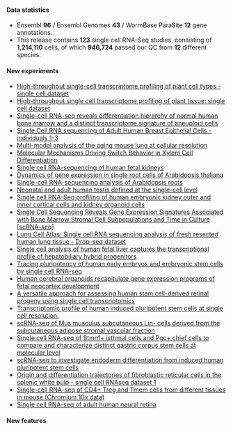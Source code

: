 #### Data statistics
- Ensembl **96** / Ensembl Genomes **43** / WormBase ParaSite **12** gene annotations.   
- This release contains **123** single cell RNA-Seq studies, consisting of **1,214,110** cells, of which **946,724** passed
  our QC from **12** different species.

#### New experiments
- [High-throughput single-cell transcriptome profiling of plant cell types - single cell dataset](https://www.ebi.ac.uk/gxa/sc/experiments/E-CURD-4)
- [High-throughput single cell transcriptome profiling of plant tissue: single cell dataset ](https://www.ebi.ac.uk/gxa/sc/experiments/E-CURD-5)
- [Single-cell RNA-seq reveals differentiation hierarchy of normal human bone marrow and a distinct transcriptome signature of aneuploid cells](https://www.ebi.ac.uk/gxa/sc/experiments/E-CURD-6)
- [Single Cell RNA sequencing of Adult Human Breast Epithelial Cells - individuals 1-3](https://www.ebi.ac.uk/gxa/sc/experiments/E-CURD-7)
- [Multi-modal analysis of the aging mouse lung at cellular resolution](https://www.ebi.ac.uk/gxa/sc/experiments/E-CURD-9)
- [Molecular Mechanisms Driving Switch Behavior in Xylem Cell Differentiation](https://www.ebi.ac.uk/gxa/sc/experiments/E-ENAD-30)
- [Single cell RNA-sequencing of human fetal kidneys](https://www.ebi.ac.uk/gxa/sc/experiments/E-GEOD-114530)
- [Dynamics of gene expression in single root cells of Arabidopsis thaliana](https://www.ebi.ac.uk/gxa/sc/experiments/E-GEOD-121619)
- [Single-cell RNA-sequencing analysis of Arabidopsis roots](https://www.ebi.ac.uk/gxa/sc/experiments/E-GEOD-123013)
- [Neonatal and adult human testis defined at the single-cell level](https://www.ebi.ac.uk/gxa/sc/experiments/E-GEOD-124263)
- [Single cell RNA-Seq profiling of human embryonic kidney outer and inner cortical cells and kidney organoid cells](https://www.ebi.ac.uk/gxa/sc/experiments/E-GEOD-124472)
- [Single Cell Sequencing Reveals Gene Expression Signatures Associated with Bone Marrow Stromal Cell Subpopulations and Time in Culture [scRNA-seq]](https://www.ebi.ac.uk/gxa/sc/experiments/E-GEOD-124858)
- [Lung Cell Atlas: Single cell RNA sequencing analysis of fresh resected human lung tissue - Drop-seq dataset](https://www.ebi.ac.uk/gxa/sc/experiments/E-GEOD-130148)
- [Single cell analysis of human fetal liver captures the transcriptional profile of hepatobiliary hybrid progenitors](https://www.ebi.ac.uk/gxa/sc/experiments/E-GEOD-130473)
- [Tracing pluripotency of human early embryos and embryonic stem cells by single cell RNA-seq](https://www.ebi.ac.uk/gxa/sc/experiments/E-GEOD-36552)
- [Human cerebral organoids recapitulate gene expression programs of fetal neocortex development](https://www.ebi.ac.uk/gxa/sc/experiments/E-GEOD-75140)
- [A versatile approach for assessing human stem cell-derived retinal progeny using single cell transcriptomics](https://www.ebi.ac.uk/gxa/sc/experiments/E-GEOD-98556)
- [Transcriptomic profile of human induced pluripotent stem cells at single cell resolution.](https://www.ebi.ac.uk/gxa/sc/experiments/E-MTAB-6524)
- [scRNA-seq of Mus musculus subcutaneous Lin- cells derived from the subcutaneous adipose stromal vascular fraction](https://www.ebi.ac.uk/gxa/sc/experiments/E-MTAB-6677)
- [Single cell RNA-seq of Stmn1+ isthmal cells and Pgc+ chief cells to compare and characterize distinct gastric corpus stem cells at molecular level](https://www.ebi.ac.uk/gxa/sc/experiments/E-MTAB-6879)
- [scRNA-seq to investigate endoderm differentiation from induced human pluripotent stem cells](https://www.ebi.ac.uk/gxa/sc/experiments/E-MTAB-7008)
- [Origin and differentiation trajectories of fibroblastic reticular cells in the splenic white pulp - single cell RNAseq dataset 1](https://www.ebi.ac.uk/gxa/sc/experiments/E-MTAB-7094)
- [Single-cell RNA-seq of CD4+ Treg and Tmem cells from different tissues in mouse (Chromium 10x data)](https://www.ebi.ac.uk/gxa/sc/experiments/E-MTAB-7311)
- [Single cell RNA-seq of adult human neural retina](https://www.ebi.ac.uk/gxa/sc/experiments/E-MTAB-7316)



#### New features

